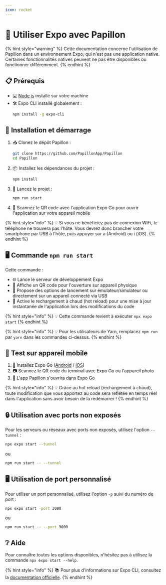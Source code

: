 ```yaml
---
icon: rocket
---
```


# 🚀 Utiliser Expo avec Papillon

{% hint style="warning" %}
Cette documentation concerne l'utilisation de Papillon dans un environnement Expo, qui n'est pas une application native. Certaines fonctionnalités natives peuvent ne pas être disponibles ou fonctionner différemment.
{% endhint %}

## 📋 Prérequis

- 💻 [Node.js](https://nodejs.org/) installé sur votre machine
- 🛠️ Expo CLI installé globalement : 
  ```bash
  npm install -g expo-cli
  ```

## 🚩 Installation et démarrage

1. 📥 Clonez le dépôt Papillon :
   ```bash
   git clone https://github.com/PapillonApp/Papillon
   cd Papillon
   ```

2. 📦 Installez les dépendances du projet :
   ```bash
   npm install
   ```

3. 🚀 Lancez le projet :
   ```bash
   npm run start
   ```

4. 📱 Scannez le QR code avec l'application Expo Go pour ouvrir l'application sur votre appareil mobile

{% hint style="info" %}
💡 Si vous ne bénéficiez pas de connexion WiFi, le téléphone ne trouvera pas l'hôte. Vous devrez donc brancher votre smartphone par USB à l'hôte, puis appuyer sur a (Android) ou i (iOS).
{% endhint %}

## 🖥️ Commande `npm run start`

Cette commande :
- 🌐 Lance le serveur de développement Expo
- 📱 Affiche un QR code pour l'ouverture sur appareil physique
- 🔧 Propose des options de lancement sur émulateur/simulateur ou directement sur un appareil connecté via USB
- 🔄 Active le rechargement à chaud (hot reload) pour une mise à jour instantanée de l'application lors des modifications du code

{% hint style="info" %}
💡 Cette commande revient à exécuter `npx expo start`
{% endhint %}

{% hint style="info" %}
💡 Pour les utilisateurs de Yarn, remplacez `npm run` par `yarn` dans les commandes ci-dessus.
{% endhint %}

## 📱 Test sur appareil mobile

1. 📲 Installez Expo Go ([Android](https://play.google.com/store/apps/details?id=host.exp.exponent) / [iOS](https://apps.apple.com/fr/app/expo-go/id982107779))
2. 📷 Scannez le QR code du terminal avec Expo Go ou l'appareil photo
3. 🎉 L'app Papillon s'ouvrira dans Expo Go

{% hint style="info" %}
💡 Grâce au hot reload (rechargement à chaud), toute modification que vous apportez au code sera reflétée en temps réel dans l'application sans avoir besoin de la redémarrer !
{% endhint %}

## 🔒 Utilisation avec ports non exposés

Pour les serveurs ou réseaux avec ports non exposés, utilisez l'option `--tunnel` :

```bash
npx expo start --tunnel
```

ou

```bash
npm run start -- --tunnel
```

## 🖥️ Utilisation de port personnalisé

Pour utiliser un port personnalisé, utilisez l'option `-p` suivi du numéro de port :

```bash
npx expo start -port 3000
```

ou

```bash
npm run start -- --port 3000
```

## ❔ Aide

Pour connaître toutes les options disponibles, n'hésitez pas à utilisez la commande `npx expo start --help`.

{% hint style="info" %}
📚 Pour plus d'informations sur Expo CLI, consultez la [documentation officielle](https://docs.expo.dev/workflow/expo-cli/).
{% endhint %}
